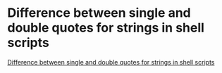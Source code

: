 # Difference between single and double quotes for strings in shell scripts
[Difference between single and double quotes for strings in shell scripts](https://aiwithcloud.com/2022/09/19/difference_between_single_and_double_quotes_for_strings_in_shell_scripts/)